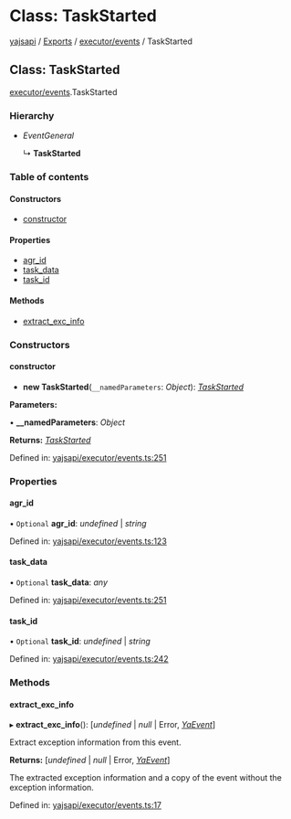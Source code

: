 # Class: TaskStarted

[yajsapi](../yajsapi.md) / [Exports](../modules/) / [executor/events](../modules/executor_events.md) / TaskStarted

## Class: TaskStarted

[executor/events](../modules/executor_events.md).TaskStarted

### Hierarchy

* _EventGeneral_

  ↳ **TaskStarted**

### Table of contents

#### Constructors

* [constructor](executor_events.taskstarted.md#constructor)

#### Properties

* [agr\_id](executor_events.taskstarted.md#agr_id)
* [task\_data](executor_events.taskstarted.md#task_data)
* [task\_id](executor_events.taskstarted.md#task_id)

#### Methods

* [extract\_exc\_info](executor_events.taskstarted.md#extract_exc_info)

### Constructors

#### constructor

* **new TaskStarted**\(`__namedParameters`: _Object_\): [_TaskStarted_](executor_events.taskstarted.md)

**Parameters:**

• **\_\_namedParameters**: _Object_

**Returns:** [_TaskStarted_](executor_events.taskstarted.md)

Defined in: [yajsapi/executor/events.ts:251](https://github.com/golemfactory/yajsapi/blob/289a25a/yajsapi/executor/events.ts#L251)

### Properties

#### agr\_id

• `Optional` **agr\_id**: _undefined_ \| _string_

Defined in: [yajsapi/executor/events.ts:123](https://github.com/golemfactory/yajsapi/blob/289a25a/yajsapi/executor/events.ts#L123)

#### task\_data

• `Optional` **task\_data**: _any_

Defined in: [yajsapi/executor/events.ts:251](https://github.com/golemfactory/yajsapi/blob/289a25a/yajsapi/executor/events.ts#L251)

#### task\_id

• `Optional` **task\_id**: _undefined_ \| _string_

Defined in: [yajsapi/executor/events.ts:242](https://github.com/golemfactory/yajsapi/blob/289a25a/yajsapi/executor/events.ts#L242)

### Methods

#### extract\_exc\_info

▸ **extract\_exc\_info**\(\): \[_undefined_ \| _null_ \| Error, [_YaEvent_](executor_events.yaevent.md)\]

Extract exception information from this event.

**Returns:** \[_undefined_ \| _null_ \| Error, [_YaEvent_](executor_events.yaevent.md)\]

The extracted exception information and a copy of the event without the exception information.

Defined in: [yajsapi/executor/events.ts:17](https://github.com/golemfactory/yajsapi/blob/289a25a/yajsapi/executor/events.ts#L17)

